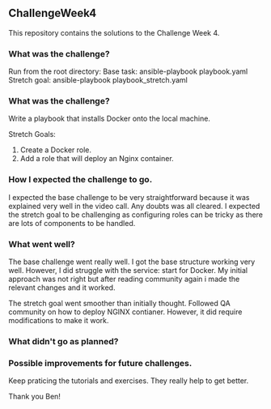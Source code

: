 ## ChallengeWeek4
This repository contains the solutions to the Challenge Week 4.

### What was the challenge?
Run from the root directory: 
  Base task: ansible-playbook playbook.yaml
  Stretch goal: ansible-playbook playbook_stretch.yaml

### What was the challenge?
Write a playbook that installs Docker onto the local machine.

Stretch Goals:
1. Create a Docker role.
2. Add a role that will deploy an Nginx container.

### How I expected the challenge to go.
I expected the base challenge to be very straightforward because it was explained very well in the video call. 
Any doubts was all cleared. I expected the stretch goal to be challenging as configuring roles can be tricky as there are lots of components to be handled.

### What went well?
The base challenge went really well. I got the base structure working very well. However, I did struggle with the service: start for Docker.
My initial approach was not right but after reading community again i made the relevant changes and it worked. 

The stretch goal went smoother than initially thought. Followed QA community on how to deploy NGINX contianer. 
However, it did require modifications to make it work.

### What didn't go as planned?


### Possible improvements for future challenges.
Keep praticing the tutorials and exercises. They really help to get better. 

Thank you Ben!
